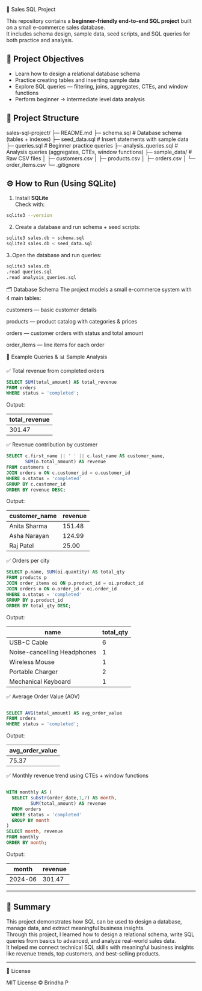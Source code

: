🛒 Sales SQL Project 

This repository contains a **beginner-friendly end-to-end SQL project** built on a small e-commerce sales database.  
It includes schema design, sample data, seed scripts, and SQL queries for both practice and analysis.



## 📌 Project Objectives
- Learn how to design a relational database schema  
- Practice creating tables and inserting sample data  
- Explore SQL queries — filtering, joins, aggregates, CTEs, and window functions  
- Perform beginner → intermediate level data analysis  



## 📂 Project Structure
sales-sql-project/
├─ README.md
├─ schema.sql # Database schema (tables + indexes)
├─ seed_data.sql # Insert statements with sample data
├─ queries.sql # Beginner practice queries
├─ analysis_queries.sql # Analysis queries (aggregates, CTEs, window functions)
├─ sample_data/ # Raw CSV files
│ ├─ customers.csv
│ ├─ products.csv
│ ├─ orders.csv
│ └─ order_items.csv
└─ .gitignore


## ⚙️ How to Run (Using SQLite)

1. Install **SQLite**  
Check with:  
```bash
sqlite3 --version
```
   
2. Create a database and run schema + seed scripts:
```bash
sqlite3 sales.db < schema.sql
sqlite3 sales.db < seed_data.sql
```

3..Open the database and run queries:
```bash
sqlite3 sales.db
.read queries.sql
.read analysis_queries.sql
```


🗂️ Database Schema
The project models a small e-commerce system with 4 main tables:

customers — basic customer details

products — product catalog with categories & prices

orders — customer orders with status and total amount

order_items — line items for each order



🔎 Example Queries & 📊 Sample Analysis


✅ Total revenue from completed orders
```sql
SELECT SUM(total_amount) AS total_revenue
FROM orders
WHERE status = 'completed';
```
Output:

| total\_revenue |
| -------------- |
| 301.47         |


✅ Revenue contribution by customer
```sql
SELECT c.first_name || ' ' || c.last_name AS customer_name,
       SUM(o.total_amount) AS revenue
FROM customers c
JOIN orders o ON c.customer_id = o.customer_id
WHERE o.status = 'completed'
GROUP BY c.customer_id
ORDER BY revenue DESC;
```
Output:

| customer\_name | revenue |
| -------------- | ------- |
| Anita Sharma   | 151.48  |
| Asha Narayan   | 124.99  |
| Raj Patel      | 25.00   |


✅ Orders per city
```sql
SELECT p.name, SUM(oi.quantity) AS total_qty
FROM products p
JOIN order_items oi ON p.product_id = oi.product_id
JOIN orders o ON o.order_id = oi.order_id
WHERE o.status = 'completed'
GROUP BY p.product_id
ORDER BY total_qty DESC;
```
Output:

| name                        | total\_qty |
| --------------------------- | ---------- |
| USB-C Cable                 | 6          |
| Noise-cancelling Headphones | 1          |
| Wireless Mouse              | 1          |
| Portable Charger            | 2          |
| Mechanical Keyboard         | 1          |


✅ Average Order Value (AOV)
```sql

SELECT AVG(total_amount) AS avg_order_value
FROM orders
WHERE status = 'completed';
```
Output:

| avg\_order\_value |
| ----------------- |
| 75.37             |



✅ Monthly revenue trend using CTEs + window functions
```sql

WITH monthly AS (
  SELECT substr(order_date,1,7) AS month,
         SUM(total_amount) AS revenue
  FROM orders
  WHERE status = 'completed'
  GROUP BY month
)
SELECT month, revenue
FROM monthly
ORDER BY month;
```
Output:

| month   | revenue |
| ------- | ------- |
| 2024-06 | 301.47  |


---

## 📝 Summary
This project demonstrates how SQL can be used to design a database, manage data, and extract meaningful business insights.  
Through this project, I learned how to design a relational schema, write SQL queries from basics to advanced, and analyze real-world sales data.  
It helped me connect technical SQL skills with meaningful business insights like revenue trends, top customers, and best-selling products.  

---

📄 License

MIT License © Brindha P


